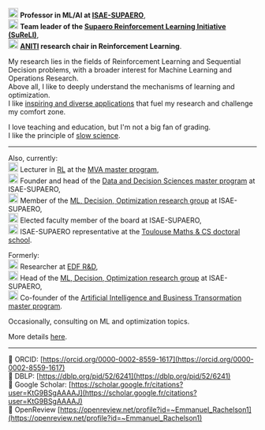 <img src="{{site.isae_logo | relative_url}}" alt=":isae:" height="20" width="20"> **Professor in ML/AI at  [ISAE-SUPAERO](www.isae-supaero.fr)**,  
<img src="{{site.sureli_logo | relative_url}}" alt=":sureli:" height="20" width="20"> **Team leader of the  [Supaero Reinforcement Learning Initiative (SuReLI)](https://sureli.isae-supaero.fr)**,  
<img src="{{site.aniti_logo | relative_url}}" alt=":aniti:" height="20" width="20"> **[ANITI](https://aniti.univ-toulouse.fr/) research chair in Reinforcement Learning**.  

My research lies in the fields of Reinforcement Learning and Sequential Decision problems, with a broader interest for Machine Learning and Operations Research.  
Above all, I like to deeply understand the mechanisms of learning and optimization.  
I like [inspiring and diverse applications](https://erachelson.github.io/applications) that fuel my research and challenge my comfort zone. 

I love teaching and education, but I'm not a big fan of grading.  
I like the principle of [slow science](https://en.wikipedia.org/wiki/Slow_science).

---

Also, currently:  
<img src="{{site.mva_logo | relative_url}}" alt=":sdd:" height="20" width="20"> Lecturer in [RL](https://erachelson.github.io/RLclass_MVA) at the [MVA master program](https://www.master-mva.com/),  
<img src="{{site.sdd_logo | relative_url}}" alt=":sdd:" height="20" width="20"> Founder and head of the [Data and Decision Sciences master program](https://SupaeroDataScience.github.io) at ISAE-SUPAERO,  
<img src="{{site.isae_logo | relative_url}}" alt=":isae:" height="20" width="20"> Member of the [ML, Decision, Optimization research group](https://www.isae-supaero.fr/fr/recherche/departements/ingenierie-systemes-complexes/groupe-systemes-decisionnels-462/) at ISAE-SUPAERO,  
<img src="{{site.isae_logo | relative_url}}" alt=":isae:" height="20" width="20"> Elected faculty member of the board at ISAE-SUPAERO,  
<img src="{{site.edmitt_logo | relative_url}}" alt=":isae:" height="20" width="20"> ISAE-SUPAERO representative at the [Toulouse Maths & CS doctoral school](https://adum.fr/as/ed/edmitt/page.pl?page=contact).  

Formerly:  
<img src="{{site.edf_logo | relative_url}}" alt=":edf:" height="20" width="20">
Researcher at [EDF R&D](https://www.edf.fr/en/the-edf-group/inventing-the-future-of-energy/r-d-global-expertise),  
<img src="{{site.isae_logo | relative_url}}" alt=":isae:" height="20" width="20"> Head of the [ML, Decision, Optimization research group](https://www.isae-supaero.fr/fr/recherche/departements/ingenierie-systemes-complexes/groupe-systemes-decisionnels-462/) at ISAE-SUPAERO,  
<img src="{{site.isae_logo | relative_url}}" alt=":isae:" height="20" width="20"> Co-founder of the [Artificial Intelligence and Business Transormation master program](https://www.isae-supaero.fr/en/academics/advanced-masters/programs/advanced-master-artificial-intelligence-business-transformation-aibt/).  

Occasionally, consulting on ML and optimization topics.

More details [here](https://erachelson.github.io/details).

---

:book: ORCID: [https://orcid.org/0000-0002-8559-1617](https://orcid.org/0000-0002-8559-1617)  
:book: DBLP: [https://dblp.org/pid/52/6241](https://dblp.org/pid/52/6241)  
:book: Google Scholar: [https://scholar.google.fr/citations?user=KtG9BSgAAAAJ](https://scholar.google.fr/citations?user=KtG9BSgAAAAJ)  
:book: OpenReview [https://openreview.net/profile?id=~Emmanuel_Rachelson1](https://openreview.net/profile?id=~Emmanuel_Rachelson1)
